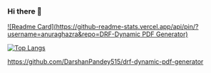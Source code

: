### Hi there 👋

[![Readme Card](https://github-readme-stats.vercel.app/api/pin/?username=anuraghazra&repo=DRF-Dynamic PDF Generator)]([https://github.com/anuraghazra/github-readme-stats](https://github.com/DarshanPandey515/drf-dynamic-pdf-generator))

[![Top Langs](https://github-readme-stats.vercel.app/api/top-langs/?username=DarshanPandey515&layout=compact)](https://github.com/anuraghazra/github-readme-stats)


https://github.com/DarshanPandey515/drf-dynamic-pdf-generator
